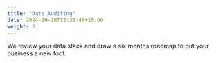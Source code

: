 ```yaml
---
title: "Data Auditing"
date: 2024-10-18T12:33:46+10:00
weight: 3
---
```


We review your data stack and draw a six months roadmap to put your business a new foot.